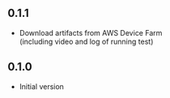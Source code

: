 ## 0.1.1

- Download artifacts from AWS Device Farm  
(including video and log of running test)

## 0.1.0

- Initial version
